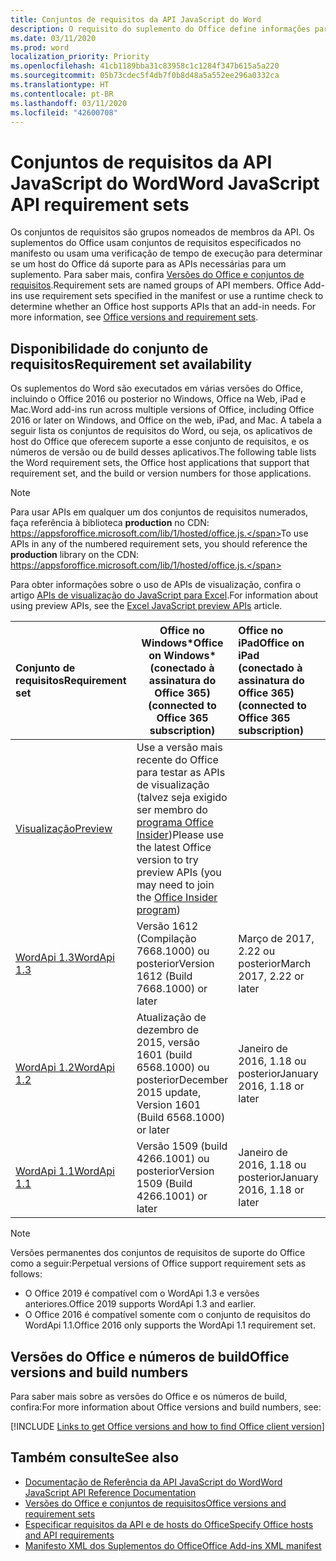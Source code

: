 ```yaml
---
title: Conjuntos de requisitos da API JavaScript do Word
description: O requisito do suplemento do Office define informações para os builds do Word
ms.date: 03/11/2020
ms.prod: word
localization_priority: Priority
ms.openlocfilehash: 41cb1189bba31c83958c1c1284f347b615a5a220
ms.sourcegitcommit: 05b73cdec5f4db7f0b8d48a5a552ee296a0332ca
ms.translationtype: HT
ms.contentlocale: pt-BR
ms.lasthandoff: 03/11/2020
ms.locfileid: "42600708"
---
```

# <a name="word-javascript-api-requirement-sets"></a><span data-ttu-id="1922c-103">Conjuntos de requisitos da API JavaScript do Word</span><span class="sxs-lookup"><span data-stu-id="1922c-103">Word JavaScript API requirement sets</span></span>

<span data-ttu-id="1922c-p101">Os conjuntos de requisitos são grupos nomeados de membros da API. Os suplementos do Office usam conjuntos de requisitos especificados no manifesto ou usam uma verificação de tempo de execução para determinar se um host do Office dá suporte para as APIs necessárias para um suplemento. Para saber mais, confira [Versões do Office e conjuntos de requisitos](../../develop/office-versions-and-requirement-sets.md).</span><span class="sxs-lookup"><span data-stu-id="1922c-p101">Requirement sets are named groups of API members. Office Add-ins use requirement sets specified in the manifest or use a runtime check to determine whether an Office host supports APIs that an add-in needs. For more information, see [Office versions and requirement sets](../../develop/office-versions-and-requirement-sets.md).</span></span>

## <a name="requirement-set-availability"></a><span data-ttu-id="1922c-107">Disponibilidade do conjunto de requisitos</span><span class="sxs-lookup"><span data-stu-id="1922c-107">Requirement set availability</span></span>

<span data-ttu-id="1922c-108">Os suplementos do Word são executados em várias versões do Office, incluindo o Office 2016 ou posterior no Windows, Office na Web, iPad e Mac.</span><span class="sxs-lookup"><span data-stu-id="1922c-108">Word add-ins run across multiple versions of Office, including Office 2016 or later on Windows, and Office on the web, iPad, and Mac.</span></span> <span data-ttu-id="1922c-109">A tabela a seguir lista os conjuntos de requisitos do Word, ou seja, os aplicativos de host do Office que oferecem suporte a esse conjunto de requisitos, e os números de versão ou de build desses aplicativos.</span><span class="sxs-lookup"><span data-stu-id="1922c-109">The following table lists the Word requirement sets, the Office host applications that support that requirement set, and the build or version numbers for those applications.</span></span>

> [!NOTE]
> <span data-ttu-id="1922c-110">Para usar APIs em qualquer um dos conjuntos de requisitos numerados, faça referência à biblioteca **production** no CDN: https://appsforoffice.microsoft.com/lib/1/hosted/office.js.</span><span class="sxs-lookup"><span data-stu-id="1922c-110">To use APIs in any of the numbered requirement sets, you should reference the **production** library on the CDN: https://appsforoffice.microsoft.com/lib/1/hosted/office.js.</span></span>
>
> <span data-ttu-id="1922c-111">Para obter informações sobre o uso de APIs de visualização, confira o artigo [APIs de visualização do JavaScript para Excel](word-preview-apis.md).</span><span class="sxs-lookup"><span data-stu-id="1922c-111">For information about using preview APIs, see the [Excel JavaScript preview APIs](word-preview-apis.md) article.</span></span>

|  <span data-ttu-id="1922c-112">Conjunto de requisitos</span><span class="sxs-lookup"><span data-stu-id="1922c-112">Requirement set</span></span>  |   <span data-ttu-id="1922c-113">Office no Windows\*</span><span class="sxs-lookup"><span data-stu-id="1922c-113">Office on Windows\*</span></span><br><span data-ttu-id="1922c-114">(conectado à assinatura do Office 365)</span><span class="sxs-lookup"><span data-stu-id="1922c-114">(connected to Office 365 subscription)</span></span>  |  <span data-ttu-id="1922c-115">Office no iPad</span><span class="sxs-lookup"><span data-stu-id="1922c-115">Office on iPad</span></span><br><span data-ttu-id="1922c-116">(conectado à assinatura do Office 365)</span><span class="sxs-lookup"><span data-stu-id="1922c-116">(connected to Office 365 subscription)</span></span>  |  <span data-ttu-id="1922c-117">Office no Mac</span><span class="sxs-lookup"><span data-stu-id="1922c-117">Office on Mac</span></span><br><span data-ttu-id="1922c-118">(conectado à assinatura do Office 365)</span><span class="sxs-lookup"><span data-stu-id="1922c-118">(connected to Office 365 subscription)</span></span>  | <span data-ttu-id="1922c-119">Office na Web</span><span class="sxs-lookup"><span data-stu-id="1922c-119">Office on the web</span></span>  |
|:-----|-----|:-----|:-----|:-----|
| [<span data-ttu-id="1922c-120">Visualização</span><span class="sxs-lookup"><span data-stu-id="1922c-120">Preview</span></span>](word-preview-apis.md) | <span data-ttu-id="1922c-121">Use a versão mais recente do Office para testar as APIs de visualização (talvez seja exigido ser membro do [programa Office Insider](https://products.office.com/office-insider))</span><span class="sxs-lookup"><span data-stu-id="1922c-121">Please use the latest Office version to try preview APIs (you may need to join the [Office Insider program](https://products.office.com/office-insider))</span></span> |
| [<span data-ttu-id="1922c-122">WordApi 1.3</span><span class="sxs-lookup"><span data-stu-id="1922c-122">WordApi 1.3</span></span>](word-api-1-3-requirement-set.md) | <span data-ttu-id="1922c-123">Versão 1612 (Compilação 7668.1000) ou posterior</span><span class="sxs-lookup"><span data-stu-id="1922c-123">Version 1612 (Build 7668.1000) or later</span></span>| <span data-ttu-id="1922c-124">Março de 2017, 2.22 ou posterior</span><span class="sxs-lookup"><span data-stu-id="1922c-124">March 2017, 2.22 or later</span></span> | <span data-ttu-id="1922c-125">Março de 2017, 15.32 ou posterior</span><span class="sxs-lookup"><span data-stu-id="1922c-125">March 2017, 15.32 or later</span></span>| <span data-ttu-id="1922c-126">Março de 2017</span><span class="sxs-lookup"><span data-stu-id="1922c-126">March 2017</span></span> |
| [<span data-ttu-id="1922c-127">WordApi 1.2</span><span class="sxs-lookup"><span data-stu-id="1922c-127">WordApi 1.2</span></span>](word-api-1-2-requirement-set.md) | <span data-ttu-id="1922c-128">Atualização de dezembro de 2015, versão 1601 (build 6568.1000) ou posterior</span><span class="sxs-lookup"><span data-stu-id="1922c-128">December 2015 update, Version 1601 (Build 6568.1000) or later</span></span> | <span data-ttu-id="1922c-129">Janeiro de 2016, 1.18 ou posterior</span><span class="sxs-lookup"><span data-stu-id="1922c-129">January 2016, 1.18 or later</span></span> | <span data-ttu-id="1922c-130">Janeiro de 2016, 15.19 ou posterior</span><span class="sxs-lookup"><span data-stu-id="1922c-130">January 2016, 15.19 or later</span></span>| <span data-ttu-id="1922c-131">Setembro de 2016</span><span class="sxs-lookup"><span data-stu-id="1922c-131">September 2016</span></span> |
| [<span data-ttu-id="1922c-132">WordApi 1.1</span><span class="sxs-lookup"><span data-stu-id="1922c-132">WordApi 1.1</span></span>](word-api-1-1-requirement-set.md) | <span data-ttu-id="1922c-133">Versão 1509 (build 4266.1001) ou posterior</span><span class="sxs-lookup"><span data-stu-id="1922c-133">Version 1509 (Build 4266.1001) or later</span></span>| <span data-ttu-id="1922c-134">Janeiro de 2016, 1.18 ou posterior</span><span class="sxs-lookup"><span data-stu-id="1922c-134">January 2016, 1.18 or later</span></span> | <span data-ttu-id="1922c-135">Janeiro de 2016, 15.19 ou posterior</span><span class="sxs-lookup"><span data-stu-id="1922c-135">January 2016, 15.19 or later</span></span>| <span data-ttu-id="1922c-136">Setembro de 2016</span><span class="sxs-lookup"><span data-stu-id="1922c-136">September 2016</span></span> |

> [!NOTE]
> <span data-ttu-id="1922c-137">Versões permanentes dos conjuntos de requisitos de suporte do Office como a seguir:</span><span class="sxs-lookup"><span data-stu-id="1922c-137">Perpetual versions of Office support requirement sets as follows:</span></span>
>
> - <span data-ttu-id="1922c-138">O Office 2019 é compatível com o WordApi 1.3 e versões anteriores.</span><span class="sxs-lookup"><span data-stu-id="1922c-138">Office 2019 supports WordApi 1.3 and earlier.</span></span>
> - <span data-ttu-id="1922c-139">O Office 2016 é compatível somente com o conjunto de requisitos do WordApi 1.1.</span><span class="sxs-lookup"><span data-stu-id="1922c-139">Office 2016 only supports the WordApi 1.1 requirement set.</span></span>

## <a name="office-versions-and-build-numbers"></a><span data-ttu-id="1922c-140">Versões do Office e números de build</span><span class="sxs-lookup"><span data-stu-id="1922c-140">Office versions and build numbers</span></span>

<span data-ttu-id="1922c-141">Para saber mais sobre as versões do Office e os números de build, confira:</span><span class="sxs-lookup"><span data-stu-id="1922c-141">For more information about Office versions and build numbers, see:</span></span>

[!INCLUDE [Links to get Office versions and how to find Office client version](../../includes/links-get-office-versions-builds.md)]

## <a name="see-also"></a><span data-ttu-id="1922c-142">Também consulte</span><span class="sxs-lookup"><span data-stu-id="1922c-142">See also</span></span>

- [<span data-ttu-id="1922c-143">Documentação de Referência da API JavaScript do Word</span><span class="sxs-lookup"><span data-stu-id="1922c-143">Word JavaScript API Reference Documentation</span></span>](/javascript/api/word)
- [<span data-ttu-id="1922c-144">Versões do Office e conjuntos de requisitos</span><span class="sxs-lookup"><span data-stu-id="1922c-144">Office versions and requirement sets</span></span>](../../develop/office-versions-and-requirement-sets.md)
- [<span data-ttu-id="1922c-145">Especificar requisitos da API e de hosts do Office</span><span class="sxs-lookup"><span data-stu-id="1922c-145">Specify Office hosts and API requirements</span></span>](../../develop/specify-office-hosts-and-api-requirements.md)
- [<span data-ttu-id="1922c-146">Manifesto XML dos Suplementos do Office</span><span class="sxs-lookup"><span data-stu-id="1922c-146">Office Add-ins XML manifest</span></span>](../../develop/add-in-manifests.md)
